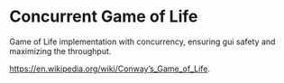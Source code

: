# Concurrent Game of Life
Game of Life implementation with concurrency, ensuring gui safety and maximizing the throughput.

https://en.wikipedia.org/wiki/Conway’s_Game_of_Life.
